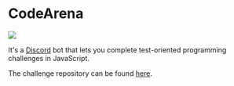 CodeArena
=====
[![](https://discordbots.org/api/widget/status/355188989420109837.png)](https://discordbots.org/bot/355188989420109837)

It's a [Discord](https://discordapp.com) bot that lets you complete test-oriented programming challenges in JavaScript.

The challenge repository can be found [here](https://github.com/phantamanta44/codearena-challenges).
